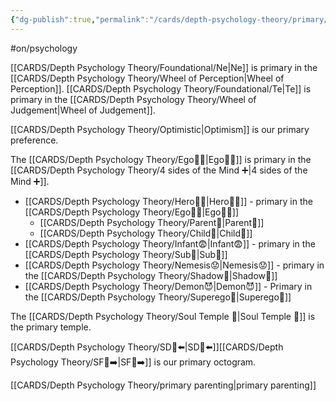 ```yaml
---
{"dg-publish":true,"permalink":"/cards/depth-psychology-theory/primary/","created":"2023-04-07T19:01:04.580+02:00","updated":"2023-05-02T20:44:17.493+02:00"}
---
```


#on/psychology 

[[CARDS/Depth Psychology Theory/Foundational/Ne\|Ne]] is primary in the [[CARDS/Depth Psychology Theory/Wheel of Perception\|Wheel of Perception]].
[[CARDS/Depth Psychology Theory/Foundational/Te\|Te]] is primary in the [[CARDS/Depth Psychology Theory/Wheel of Judgement\|Wheel of Judgement]]. 

[[CARDS/Depth Psychology Theory/Optimistic\|Optimism]] is our primary preference. 

The [[CARDS/Depth Psychology Theory/Ego🙋‍♂️\|Ego🙋‍♂️]] is primary in the [[CARDS/Depth Psychology Theory/4 sides of the Mind ➕\|4 sides of the Mind ➕]]. 

- [[CARDS/Depth Psychology Theory/Hero🦸‍♂️\|Hero🦸‍♂️]] - primary in the [[CARDS/Depth Psychology Theory/Ego🙋‍♂️\|Ego🙋‍♂️]]
	- [[CARDS/Depth Psychology Theory/Parent🤨\|Parent🤨]]
	- [[CARDS/Depth Psychology Theory/Child👼\|Child👼]]
- [[CARDS/Depth Psychology Theory/Infant😨\|Infant😨]] - primary in the [[CARDS/Depth Psychology Theory/Sub🤸\|Sub🤸]]
- [[CARDS/Depth Psychology Theory/Nemesis😟\|Nemesis😟]] - primary in the [[CARDS/Depth Psychology Theory/Shadow👤\|Shadow👤]]
- [[CARDS/Depth Psychology Theory/Demon😈\|Demon😈]] - Primary in the [[CARDS/Depth Psychology Theory/Superego👹\|Superego👹]]

The [[CARDS/Depth Psychology Theory/Soul Temple 👥\|Soul Temple 👥]] is the primary temple.

[[CARDS/Depth Psychology Theory/SD🤸⬅️\|SD🤸⬅️]][[CARDS/Depth Psychology Theory/SF🤸➡️\|SF🤸➡️]] is our primary octogram. 

[[CARDS/Depth Psychology Theory/primary parenting\|primary parenting]]

